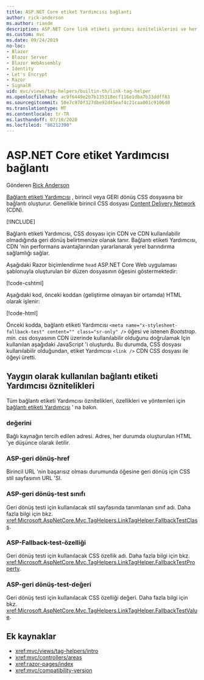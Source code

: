 ```yaml
---
title: ASP.NET Core etiket Yardımcısı bağlantı
author: rick-anderson
ms.author: riande
description: ASP.NET Core link etiketi yardımcı özniteliklerini ve her bir özniteliğin, HTML bağlantısı etiketinin genişletme davranışında oynadığı rolü bulur.
ms.custom: mvc
ms.date: 09/24/2019
no-loc:
- Blazor
- Blazor Server
- Blazor WebAssembly
- Identity
- Let's Encrypt
- Razor
- SignalR
uid: mvc/views/tag-helpers/builtin-th/link-tag-helper
ms.openlocfilehash: ac9f6449e2b7b135318ecf116e1dba7b33ddff83
ms.sourcegitcommit: 50e7c970f327dbe92d45eaf4c21caa001c9106d0
ms.translationtype: MT
ms.contentlocale: tr-TR
ms.lasthandoff: 07/10/2020
ms.locfileid: "86212390"
---
```

# <a name="link-tag-helper-in-aspnet-core"></a>ASP.NET Core etiket Yardımcısı bağlantı

Gönderen [Rick Anderson](https://twitter.com/RickAndMSFT)

[Bağlantı etiketi Yardımcısı](xref:Microsoft.AspNetCore.Mvc.TagHelpers.LinkTagHelper) , birincil veya GERI dönüş CSS dosyasına bir bağlantı oluşturur. Genellikle birincil CSS dosyası [Content Delivery Network](/office365/enterprise/content-delivery-networks#what-exactly-is-a-cdn) (CDN).

[!INCLUDE[](~/includes/cdn.md)]

Bağlantı etiketi Yardımcısı, CSS dosyası için CDN ve CDN kullanılabilir olmadığında geri dönüş belirtmenize olanak tanır. Bağlantı etiketi Yardımcısı, CDN 'nin performans avantajlarından yararlanarak yerel barındırma sağlamlığı sağlar.

Aşağıdaki Razor biçimlendirme `head` ASP.NET Core Web uygulaması şablonuyla oluşturulan bir düzen dosyasının öğesini göstermektedir:

[!code-cshtml[](link-tag-helper/sample/_Layout.cshtml?name=snippet)]

Aşağıdaki kod, önceki koddan (geliştirme olmayan bir ortamda) HTML olarak işlenir:

[!code-html[](link-tag-helper/sample/HtmlPage1.html)]

Önceki kodda, bağlantı etiketi Yardımcısı `<meta name="x-stylesheet-fallback-test" content="" class="sr-only" />` öğesi ve istenen *Bootstrap. min. css* dosyasının CDN üzerinde kullanılabilir olduğunu doğrulamak Için kullanılan aşağıdaki JavaScript 'i oluşturdu. Bu durumda, CSS dosyası kullanılabilir olduğundan, etiket Yardımcısı `<link />` CDN CSS dosyası ile öğeyi üretti.

## <a name="commonly-used-link-tag-helper-attributes"></a>Yaygın olarak kullanılan bağlantı etiketi Yardımcısı öznitelikleri

Tüm bağlantı etiketi Yardımcısı öznitelikleri, özellikleri ve yöntemleri için [bağlantı etiketi Yardımcısı](xref:Microsoft.AspNetCore.Mvc.TagHelpers.LinkTagHelper) ' na bakın.

### <a name="href"></a>değerini

Bağlı kaynağın tercih edilen adresi. Adres, her durumda oluşturulan HTML 'ye düşünce olarak iletilir.

### <a name="asp-fallback-href"></a>ASP-geri dönüş-href

Birincil URL 'nin başarısız olması durumunda öğesine geri dönüş için CSS stil sayfasının URL 'SI.

### <a name="asp-fallback-test-class"></a>ASP-geri dönüş-test sınıfı

Geri dönüş testi için kullanılacak stil sayfasında tanımlanan sınıf adı. Daha fazla bilgi için bkz. <xref:Microsoft.AspNetCore.Mvc.TagHelpers.LinkTagHelper.FallbackTestClass>.

### <a name="asp-fallback-test-property"></a>ASP-Fallback-test-özelliği

Geri dönüş testi için kullanılacak CSS özellik adı. Daha fazla bilgi için bkz. <xref:Microsoft.AspNetCore.Mvc.TagHelpers.LinkTagHelper.FallbackTestProperty>.

### <a name="asp-fallback-test-value"></a>ASP-geri dönüş-test-değeri

Geri dönüş testi için kullanılacak CSS özelliği değeri. Daha fazla bilgi için bkz. <xref:Microsoft.AspNetCore.Mvc.TagHelpers.LinkTagHelper.FallbackTestValue>.

## <a name="additional-resources"></a>Ek kaynaklar

* <xref:mvc/views/tag-helpers/intro>
* <xref:mvc/controllers/areas>
* <xref:razor-pages/index>
* <xref:mvc/compatibility-version>

